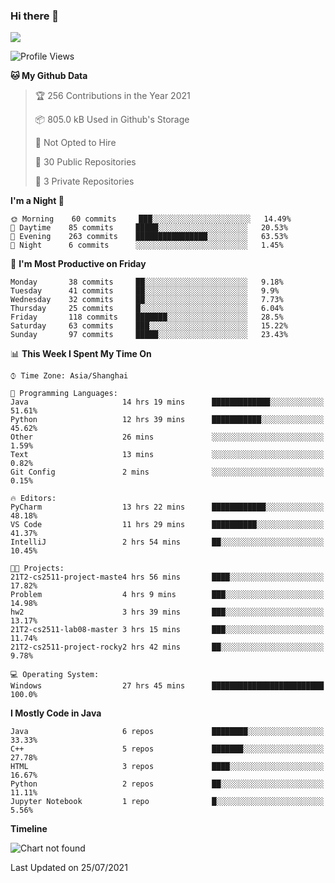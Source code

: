 ### Hi there 👋

<!--
**zhou-ning/zhou-ning** is a ✨ _special_ ✨ repository because its `README.md` (this file) appears on your GitHub profile.

Here are some ideas to get you started:

- 🔭 I’m currently working on ...
- 🌱 I’m currently learning ...
- 👯 I’m looking to collaborate on ...
- 🤔 I’m looking for help with ...
- 💬 Ask me about ...
- 📫 How to reach me: ...
- 😄 Pronouns: ...
- ⚡ Fun fact: ...
-->
![](https://github-readme-stats.vercel.app/api?username=zhou-ning)

<!--START_SECTION:waka-->
![Profile Views](http://img.shields.io/badge/Profile%20Views-0-blue)

**🐱 My Github Data** 

> 🏆 256 Contributions in the Year 2021
 > 
> 📦 805.0 kB Used in Github's Storage 
 > 
> 🚫 Not Opted to Hire
 > 
> 📜 30 Public Repositories 
 > 
> 🔑 3 Private Repositories  
 > 
**I'm a Night 🦉** 

```text
🌞 Morning    60 commits     ███░░░░░░░░░░░░░░░░░░░░░░   14.49% 
🌆 Daytime    85 commits     █████░░░░░░░░░░░░░░░░░░░░   20.53% 
🌃 Evening    263 commits    ████████████████░░░░░░░░░   63.53% 
🌙 Night      6 commits      ░░░░░░░░░░░░░░░░░░░░░░░░░   1.45%

```
📅 **I'm Most Productive on Friday** 

```text
Monday       38 commits     ██░░░░░░░░░░░░░░░░░░░░░░░   9.18% 
Tuesday      41 commits     ██░░░░░░░░░░░░░░░░░░░░░░░   9.9% 
Wednesday    32 commits     ██░░░░░░░░░░░░░░░░░░░░░░░   7.73% 
Thursday     25 commits     █░░░░░░░░░░░░░░░░░░░░░░░░   6.04% 
Friday       118 commits    ███████░░░░░░░░░░░░░░░░░░   28.5% 
Saturday     63 commits     ███░░░░░░░░░░░░░░░░░░░░░░   15.22% 
Sunday       97 commits     █████░░░░░░░░░░░░░░░░░░░░   23.43%

```


📊 **This Week I Spent My Time On** 

```text
⌚︎ Time Zone: Asia/Shanghai

💬 Programming Languages: 
Java                     14 hrs 19 mins      █████████████░░░░░░░░░░░░   51.61% 
Python                   12 hrs 39 mins      ███████████░░░░░░░░░░░░░░   45.62% 
Other                    26 mins             ░░░░░░░░░░░░░░░░░░░░░░░░░   1.59% 
Text                     13 mins             ░░░░░░░░░░░░░░░░░░░░░░░░░   0.82% 
Git Config               2 mins              ░░░░░░░░░░░░░░░░░░░░░░░░░   0.15%

🔥 Editors: 
PyCharm                  13 hrs 22 mins      ████████████░░░░░░░░░░░░░   48.18% 
VS Code                  11 hrs 29 mins      ██████████░░░░░░░░░░░░░░░   41.37% 
IntelliJ                 2 hrs 54 mins       ██░░░░░░░░░░░░░░░░░░░░░░░   10.45%

🐱‍💻 Projects: 
21T2-cs2511-project-maste4 hrs 56 mins       ████░░░░░░░░░░░░░░░░░░░░░   17.82% 
Problem                  4 hrs 9 mins        ███░░░░░░░░░░░░░░░░░░░░░░   14.98% 
hw2                      3 hrs 39 mins       ███░░░░░░░░░░░░░░░░░░░░░░   13.17% 
21T2-cs2511-lab08-master 3 hrs 15 mins       ███░░░░░░░░░░░░░░░░░░░░░░   11.74% 
21T2-cs2511-project-rocky2 hrs 42 mins       ██░░░░░░░░░░░░░░░░░░░░░░░   9.78%

💻 Operating System: 
Windows                  27 hrs 45 mins      █████████████████████████   100.0%

```

**I Mostly Code in Java** 

```text
Java                     6 repos             ████████░░░░░░░░░░░░░░░░░   33.33% 
C++                      5 repos             ███████░░░░░░░░░░░░░░░░░░   27.78% 
HTML                     3 repos             ████░░░░░░░░░░░░░░░░░░░░░   16.67% 
Python                   2 repos             ██░░░░░░░░░░░░░░░░░░░░░░░   11.11% 
Jupyter Notebook         1 repo              █░░░░░░░░░░░░░░░░░░░░░░░░   5.56%

```


**Timeline**

![Chart not found](https://raw.githubusercontent.com/zhou-ning/zhou-ning/main/charts/bar_graph.png) 


 Last Updated on 25/07/2021
<!--END_SECTION:waka-->
